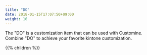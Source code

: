 ```yaml
---
title: "DO"
date: 2018-01-15T17:07:50+09:00
weight: 10
---
```


The "DO" is a customization item that can be used with Customine. Combine "DO" to achieve your favorite kintone customization.

{{% children  %}}
